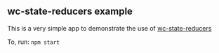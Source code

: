 ## wc-state-reducers example

This is a very simple app to demonstrate the use of [wc-state-reducers](https://github.com/gaslight/wc-state-reducers)

To, run: `npm start`